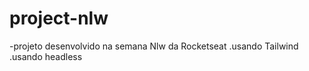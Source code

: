 # project-nlw
-projeto desenvolvido na semana Nlw da Rocketseat
.usando Tailwind 
.usando headless

